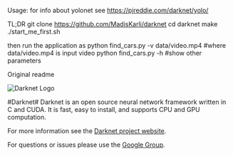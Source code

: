 Usage:
for info about yolonet see https://pjreddie.com/darknet/yolo/

TL;DR
git clone https://github.com/MadisKarli/darknet
cd darknet
make
./start_me_first.sh

then run the application as
python find_cars.py -v data/video.mp4 #where data/video.mp4 is input video
python find_cars.py -h #show other parameters


Original readme

![Darknet Logo](http://pjreddie.com/media/files/darknet-black-small.png)

#Darknet#
Darknet is an open source neural network framework written in C and CUDA. It is fast, easy to install, and supports CPU and GPU computation.

For more information see the [Darknet project website](http://pjreddie.com/darknet).

For questions or issues please use the [Google Group](https://groups.google.com/forum/#!forum/darknet).

